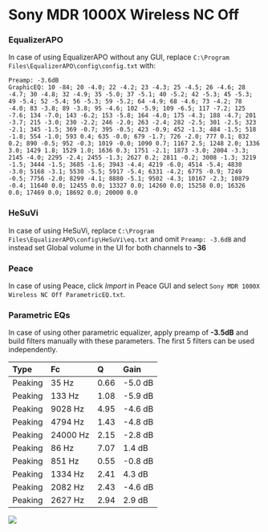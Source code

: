# Sony MDR 1000X Wireless NC Off

### EqualizerAPO
In case of using EqualizerAPO without any GUI, replace `C:\Program Files\EqualizerAPO\config\config.txt`
with:
```
Preamp: -3.6dB
GraphicEQ: 10 -84; 20 -4.0; 22 -4.2; 23 -4.3; 25 -4.5; 26 -4.6; 28 -4.7; 30 -4.8; 32 -4.9; 35 -5.0; 37 -5.1; 40 -5.2; 42 -5.3; 45 -5.3; 49 -5.4; 52 -5.4; 56 -5.3; 59 -5.2; 64 -4.9; 68 -4.6; 73 -4.2; 78 -4.0; 83 -3.8; 89 -3.8; 95 -4.6; 102 -5.9; 109 -6.5; 117 -7.2; 125 -7.6; 134 -7.0; 143 -6.2; 153 -5.8; 164 -4.0; 175 -4.3; 188 -4.7; 201 -3.7; 215 -3.0; 230 -2.2; 246 -2.0; 263 -2.4; 282 -2.5; 301 -2.5; 323 -2.1; 345 -1.5; 369 -0.7; 395 -0.5; 423 -0.9; 452 -1.3; 484 -1.5; 518 -1.8; 554 -1.0; 593 0.4; 635 -0.0; 679 -1.7; 726 -2.0; 777 0.1; 832 0.2; 890 -0.5; 952 -0.3; 1019 -0.0; 1090 0.7; 1167 2.5; 1248 2.0; 1336 3.0; 1429 1.8; 1529 1.0; 1636 0.3; 1751 -2.1; 1873 -3.0; 2004 -3.3; 2145 -4.0; 2295 -2.4; 2455 -1.3; 2627 0.2; 2811 -0.2; 3008 -1.3; 3219 -1.5; 3444 -1.5; 3685 -1.6; 3943 -4.4; 4219 -6.0; 4514 -5.4; 4830 -3.0; 5168 -3.1; 5530 -5.5; 5917 -5.4; 6331 -4.2; 6775 -0.9; 7249 -0.5; 7756 -2.0; 8299 -4.1; 8880 -5.1; 9502 -4.3; 10167 -2.3; 10879 -0.4; 11640 0.0; 12455 0.0; 13327 0.0; 14260 0.0; 15258 0.0; 16326 0.0; 17469 0.0; 18692 0.0; 20000 0.0
```

### HeSuVi
In case of using HeSuVi, replace `C:\Program Files\EqualizerAPO\config\HeSuVi\eq.txt` and omit `Preamp:
-3.6dB` and instead set Global volume in the UI for both channels to **-36**

### Peace
In case of using Peace, click *Import* in Peace GUI and select `Sony MDR 1000X Wireless NC Off ParametricEQ.txt`.

### Parametric EQs
In case of using other parametric equalizer, apply preamp of **-3.5dB** and build filters manually with
these parameters. The first 5 filters can be used independently.

| Type    | Fc       |    Q | Gain    |
|:--------|:---------|:-----|:--------|
| Peaking | 35 Hz    | 0.66 | -5.0 dB |
| Peaking | 133 Hz   | 1.08 | -5.9 dB |
| Peaking | 9028 Hz  | 4.95 | -4.6 dB |
| Peaking | 4794 Hz  | 1.43 | -4.8 dB |
| Peaking | 24000 Hz | 2.15 | -2.8 dB |
| Peaking | 86 Hz    | 7.07 | 1.4 dB  |
| Peaking | 851 Hz   | 0.55 | -0.8 dB |
| Peaking | 1334 Hz  | 2.41 | 4.3 dB  |
| Peaking | 2082 Hz  | 2.43 | -4.6 dB |
| Peaking | 2627 Hz  | 2.94 | 2.9 dB  |

![](https://raw.githubusercontent.com/jaakkopasanen/AutoEq/master/results/innerfidelity/sbaf-serious/Sony%20MDR%201000X%20Wireless%20NC%20Off/Sony%20MDR%201000X%20Wireless%20NC%20Off.png)
